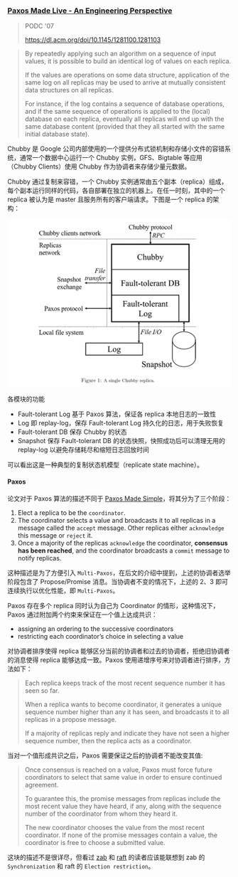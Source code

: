 ### [Paxos Made Live - An Engineering Perspective](../../assets/pdfs/paxos-made-live.pdf)

> PODC '07
>
> https://dl.acm.org/doi/10.1145/1281100.1281103

> By repeatedly applying such an algorithm on a sequence of input values, it is possible to build an
identical log of values on each replica.
>
> If the values are operations on some data structure, application of
the same log on all replicas may be used to arrive at mutually consistent data structures on all replicas.
>
> For instance, if the log contains a sequence of database operations, and if the same sequence of operations is
applied to the (local) database on each replica, eventually all replicas will end up with the same database
content (provided that they all started with the same initial database state).

Chubby 是 Google 公司内部使用的一个提供分布式锁机制和存储小文件的容错系统，通常一个数据中心运行一个 Chubby 实例，GFS、Bigtable 等应用（Chubby Clients）使用 Chubby 作为协调者来存储少量元数据。

Chubby 通过复制来容错，一个 Chubby 实例通常由五个副本（replica）组成，每个副本运行同样的代码，各自部署在独立的机器上。在任一时刻，其中的一个 replica 被认为是 master 且服务所有的客户端请求。下图是一个 replica 的架构：

![Chubby replica](../../assets/images/paxos_made_live_chubby_replica.jpg)

各模块的功能

- Fault-tolerant Log 基于 Paxos 算法，保证各 replica 本地日志的一致性
- Log 即 replay-log，保存 Fault-tolerant Log 持久化的日志，用于失败恢复
- Fault-tolerant DB 保存 Chubby 的状态
- Snapshot 保存 Fault-tolerant DB 的状态快照，快照成功后可以清理无用的 replay-log 以避免存储耗尽和缩短日志回放时间

可以看出这是一种典型的复制状态机模型（replicate state machine）。

#### Paxos

论文对于 Paxos 算法的描述不同于 [Paxos Made Simple](paxos-made-simple.md)，将其分为了三个阶段：

1. Elect a replica to be the `coordinator`.
2. The coordinator selects a value and broadcasts it to all replicas in a message called the `accept` message. Other replicas either `acknowledge` this message or `reject` it.
3. Once a majority of the replicas `acknowledge` the coordinator, **consensus has been reached**, and the coordinator broadcasts a `commit` message to notify replicas.

这种描述是为了方便引入 `Multi-Paxos`，在后文的介绍中提到，上述的协调者选举阶段包含了 Propose/Promise 消息。当协调者不变的情况下，上述的 2、3 即可连续执行以优化性能，即 `Multi-Paxos`。

Paxos 存在多个 replica 同时认为自己为 Coordinator 的情形，这种情况下，Paxos 通过附加两个约束来保证在一个值上达成共识：

- assigning an ordering to the successive coordinators
- restricting each coordinator’s choice in selecting a value

对协调者排序使得 replica 能够区分当前的协调者和过去的协调者，拒绝旧协调者的消息使得 replica 能够达成一致。Paxos 使用递增序号来对协调者进行排序，方法如下：

> Each replica keeps track of the most recent sequence number it has seen so far.
> 
> When a replica wants to become coordinator, it generates a unique sequence number higher than any it has seen, and broadcasts it to all replicas in a propose message.
> 
> If a majority of replicas reply and indicate they have not seen a higher sequence number, then the replica acts as a coordinator.

当对一个值形成共识之后，Paxos 需要保证之后的协调者不能改变其值:

> Once consensus is reached on a value, Paxos must force future coordinators to select that same value in order to ensure continued agreement.
>
> To guarantee this, the promise messages from replicas include the most recent value they have heard, 
> if any, along with the sequence number of the coordinator from whom they heard it.
>
> The new coordinator chooses the value from the most recent coordinator. If none of the
> promise messages contain a value, the coordinator is free to choose a submitted value.

这块的描述不是很详尽，但看过 [zab](./zab.md) 和 [raft](./raft.md) 的读者应该能联想到 zab 的 `Synchronization` 和 raft 的 `Election restriction`。
